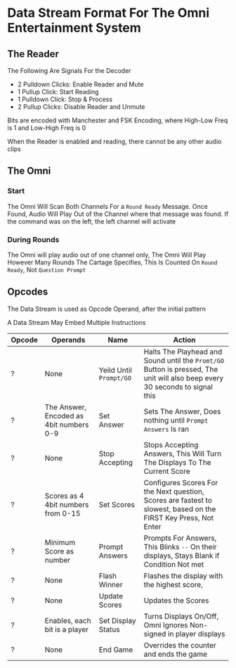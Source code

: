 # Data Stream Format For The Omni Entertainment System

## The Reader
The Following Are Signals For the Decoder
- 2 Pulldown Clicks: Enable Reader and Mute
- 1 Pullup Click: Start Reading
- 1 Pulldown Click: Stop & Process
- 2 Pullup Clicks: Disable Reader and Unmute

Bits are encoded with Manchester and FSK Encoding, where High-Low Freq is 1 and Low-High Freq is 0

When the Reader is enabled and reading, there cannot be any other audio clips

## The Omni
### Start
The Omni Will Scan Both Channels For a `Round Ready` Message. Once Found, Audio Will Play Out of the Channel where that message was found. If the command was on the left, the left channel will activate

### During Rounds
The Omni will play audio out of one channel only, The Omni Will Play However Many Rounds The Cartage Specifies, This Is Counted On `Round Ready`, Not `Question Prompt`

## Opcodes
The Data Stream is used as Opcode Operand, after the initial pattern

A Data Stream May Embed Multiple Instructions

|Opcode|Operands|Name|Action|
|------|----|----|------|
|?|None|Yeild Until `Prompt/GO`|Halts The Playhead and Sound until the `Promt/GO` Button is pressed, The unit will also beep every 30 seconds to signal this|
|?|The Answer, Encoded as 4bit numbers 0-9|Set Answer|Sets The Answer, Does nothing until `Prompt Answers` Is ran|
|?|None|Stop Accepting|Stops Accepting Answers, This Will Turn The Displays To The Current Score|
|?|Scores as 4 4bit numbers from 0-15|Set Scores|Configures Scores For the Next question, Scores are fastest to slowest, based on the FIRST Key Press, Not Enter|
|?|Minimum Score as number|Prompt Answers|Prompts For Answers, This Blinks `--` On their displays, Stays Blank if Condition Not met
|?|None|Flash Winner|Flashes the display with the highest score,
|?|None|Update Scores|Updates the Scores
|?|Enables, each bit is a player|Set Display Status|Turns Displays On/Off, Omni Ignores Non-signed in player displays|
|?|None|End Game|Overrides the counter and ends the game|